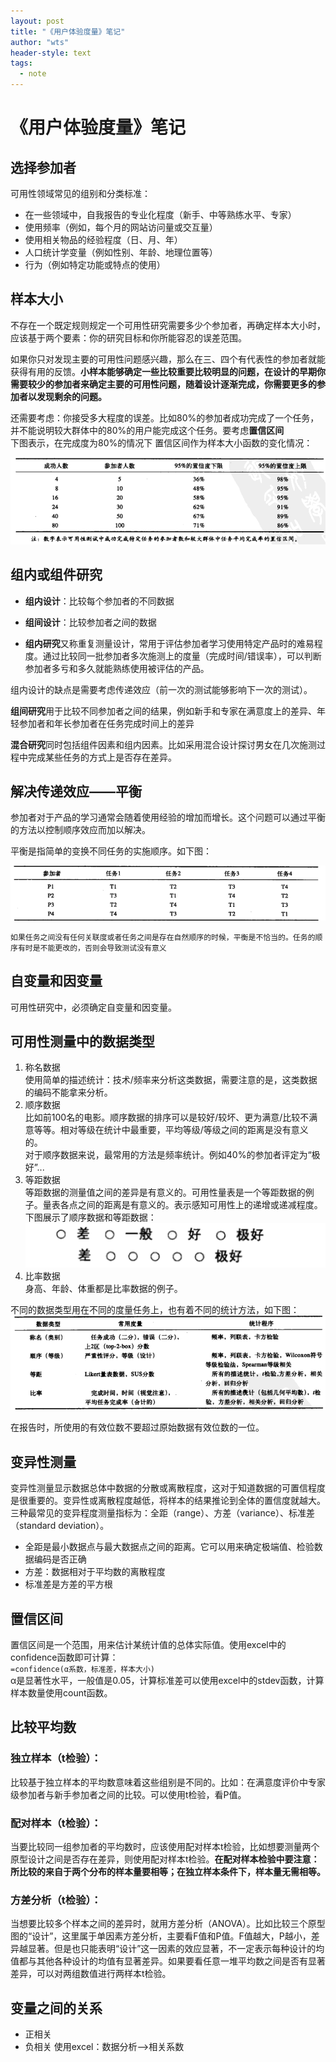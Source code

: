 ```yaml
---
layout: post
title: "《用户体验度量》笔记"
author: "wts"
header-style: text
tags:
  - note
---
```

《用户体验度量》笔记
=====================
## 选择参加者
可用性领域常见的组别和分类标准：
* 在一些领域中，自我报告的专业化程度（新手、中等熟练水平、专家）
* 使用频率（例如，每个月的网站访问量或交互量）
* 使用相关物品的经验程度（日、月、年）
* 人口统计学变量（例如性别、年龄、地理位置等）
* 行为（例如特定功能或特点的使用）  

## 样本大小
不存在一个既定规则规定一个可用性研究需要多少个参加者，再确定样本大小时，应该基于两个要素：你的研究目标和你所能容忍的误差范围。 

如果你只对发现主要的可用性问题感兴趣，那么在三、四个有代表性的参加者就能获得有用的反馈。**小样本能够确定一些比较重要比较明显的问题，在设计的早期你需要较少的参加者来确定主要的可用性问题，随着设计逐渐完成，你需要更多的参加者以发现剩余的问题。**  

还需要考虑：你接受多大程度的误差。比如80%的参加者成功完成了一个任务，并不能说明较大群体中的80%的用户能完成这个任务。要考虑**置信区间**  
下图表示，在完成度为80%的情况下
置信区间作为样本大小函数的变化情况：  

![1](/img/in-post/1.png)

## 组内或组件研究
* **组内设计**：比较每个参加者的不同数据
* **组间设计**：比较参加者之间的数据  

* **组内研究**又称重复测量设计，常用于评估参加者学习使用特定产品时的难易程度。通过比较同一批参加者多次施测上的度量（完成时间/错误率），可以判断参加者多亏和多久就能熟练使用被评估的产品。  

组内设计的缺点是需要考虑传递效应（前一次的测试能够影响下一次的测试）。  

**组间研究**用于比较不同参加者之间的结果，例如新手和专家在满意度上的差异、年轻参加者和年长参加者在任务完成时间上的差异  

**混合研究**同时包括组件因素和组内因素。比如采用混合设计探讨男女在几次施测过程中完成某些任务的方式上是否存在差异。  

## 解决传递效应——平衡
参加者对于产品的学习通常会随着使用经验的增加而增长。这个问题可以通过平衡的方法以控制顺序效应而加以解决。  

平衡是指简单的变换不同任务的实施顺序。如下图：  

![2](/img/2.png)

 `如果任务之间没有任何关联度或者任务之间是存在自然顺序的时候，平衡是不恰当的。任务的顺序有时是不能更改的，否则会导致测试没有意义`
## 自变量和因变量
可用性研究中，必须确定自变量和因变量。  

## 可用性测量中的数据类型
1. 称名数据  
使用简单的描述统计：技术/频率来分析这类数据，需要注意的是，这类数据的编码不能拿来分析。
2. 顺序数据  
比如前100名的电影。顺序数据的排序可以是较好/较坏、更为满意/比较不满意等等。相对等级在统计中最重要，平均等级/等级之间的距离是没有意义的。  
对于顺序数据来说，最常用的方法是频率统计。例如40%的参加者评定为“极好”...
3. 等距数据  
等距数据的测量值之间的差异是有意义的。可用性量表是一个等距数据的例子。量表各点之间的距离是有意义的。表示感知可用性上的递增或递减程度。  
下图展示了顺序数据和等距数据：  
![3](/img/3.png)
4. 比率数据  
身高、年龄、体重都是比率数据的例子。  

不同的数据类型用在不同的度量任务上，也有着不同的统计方法，如下图：  
![4](/img/4.png)  

在报告时，所使用的有效位数不要超过原始数据有效位数的一位。

## 变异性测量  
变异性测量显示数据总体中数据的分散或离散程度，这对于知道数据的可置信程度是很重要的。变异性或离散程度越低，将样本的结果推论到全体的置信度就越大。三种最常见的变异程度测量指标为：全距（range）、方差（variance）、标准差（standard deviation）。  
 * 全距是最小数据点与最大数据点之间的距离。它可以用来确定极端值、检验数据编码是否正确
 * 方差：数据相对于平均数的离散程度
 * 标准差是方差的平方根  

## 置信区间  

 置信区间是一个范围，用来估计某统计值的总体实际值。使用excel中的confidence函数即可计算：  
 `=confidence(α系数，标准差，样本大小)`  
 α是显著性水平，一般值是0.05，计算标准差可以使用excel中的stdev函数，计算样本数量使用count函数。

## 比较平均数  

### 独立样本（t检验）：  
 比较基于独立样本的平均数意味着这些组别是不同的。比如：在满意度评价中专家级参加者与新手参加者之间的比较。可以使用t检验，看P值。  

### 配对样本（t检验）：  
 当要比较同一组参加者的平均数时，应该使用配对样本t检验，比如想要测量两个原型设计之间是否存在差异，则使用配对样本t检验。**在配对样本检验中要注意：所比较的来自于两个分布的样本量要相等；在独立样本条件下，样本量无需相等。**  

### 方差分析（t检验）：  

 当想要比较多个样本之间的差异时，就用方差分析（ANOVA）。比如比较三个原型图的“设计”，这里属于单因素方差分析，主要看F值和P值。F值越大，P越小，差异越显著。但是也只能表明“设计”这一因素的效应显著，不一定表示每种设计的均值都与其他各种设计的均值有显著差异。如果要看任意一堆平均数之间是否有显著差异，可以对两组数值进行两样本t检验。  

## 变量之间的关系  
 
* 正相关
* 负相关
使用excel：数据分析-->相关系数  
